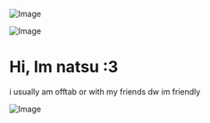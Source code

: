 ![Image](https://github.com/user-attachments/assets/43b93944-0579-4bf1-9327-89bd95f84a9d)

![Image](https://github.com/user-attachments/assets/295de139-aed7-4d37-b4a8-06752b385b17)
     
   # Hi, Im natsu :3
  i usually am offtab or with my 
    friends dw im friendly 

![Image](https://github.com/user-attachments/assets/3d100e46-8085-4165-afcf-19f8bffcbe67)
